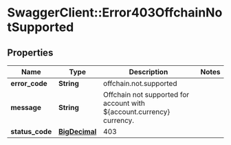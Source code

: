 # SwaggerClient::Error403OffchainNotSupported

## Properties
Name | Type | Description | Notes
------------ | ------------- | ------------- | -------------
**error_code** | **String** | offchain.not.supported | 
**message** | **String** | Offchain not supported for account with ${account.currency} currency. | 
**status_code** | [**BigDecimal**](BigDecimal.md) | 403 | 

